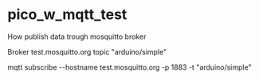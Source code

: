 # pico_w_mqtt_test
How publish data trough mosquitto broker

Broker test.mosquitto.org
topic "arduino/simple"

mqtt subscribe --hostname  test.mosquitto.org -p 1883 -t "arduino/simple"

